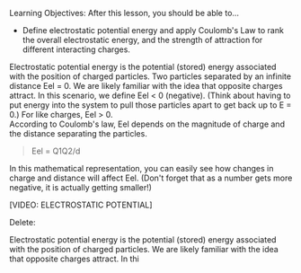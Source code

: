 Learning Objectives: After this lesson, you should be able to…

* Define electrostatic potential energy and apply Coulomb's Law to rank the overall electrostatic energy, and the strength of attraction for different interacting charges.

Electrostatic potential energy is the potential (stored) energy associated with the position of charged particles. Two particles separated by an infinite distance Eel = 0.  We are likely familiar with the idea that opposite charges attract. In this scenario, we define Eel < 0 (negative).  (Think about having to put energy into the system to pull those particles apart to get back up to E = 0.)  For like charges, Eel > 0.  
According to Coulomb's law, Eel depends on the magnitude of charge and the distance separating the particles. 
> Eel = Q1Q2/d

In this mathematical representation, you can easily see how changes in charge and distance will affect Eel. (Don't forget that as a number gets more negative, it is actually getting smaller!)

[VIDEO: ELECTROSTATIC POTENTIAL]




Delete:

Electrostatic potential energy is the potential (stored) energy associated with the position of charged particles. We are likely familiar with the idea that opposite charges attract.  In thi



